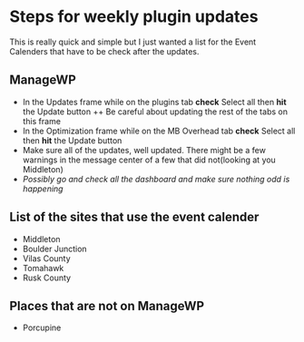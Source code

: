 # Steps for weekly plugin updates

This is really quick and simple but I just wanted a list for the Event Calenders that have to be check after the updates.

## ManageWP

+ In the Updates frame while on the plugins tab **check** Select all then **hit** the Update button
  ++ Be careful about updating the rest of the tabs on this frame
+ In the Optimization frame while on the MB Overhead tab **check** Select all then **hit** the Update button
+ Make sure all of the updates, well updated. There might be a few warnings in the message center of a few that did not(looking at you Middleton)
+ *Possibly go and check all the dashboard and make sure nothing odd is happening*

## List of the sites that use the event calender

+ Middleton
+ Boulder Junction
+ Vilas County
+ Tomahawk
+ Rusk County

## Places that are not on ManageWP

+ Porcupine

